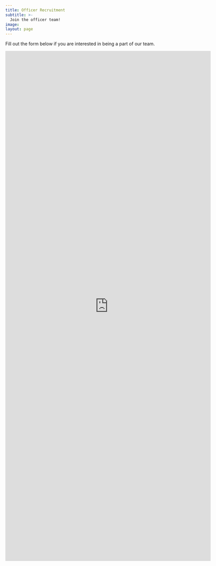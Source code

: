 ```yaml
---
title: Officer Recruitment
subtitle: >-
  Join the officer team!
image:
layout: page
---
```


Fill out the form below if you are interested in being a part of our team.

<iframe src="https://docs.google.com/forms/d/e/1FAIpQLSc3OL6k6p2Wnue8xuKQhtyoIVhk0rl4mAQIn3DYWT_PVXaSvA/viewform?embedded=true" width="640" height="1589" frameborder="0" marginheight="0" marginwidth="0">Loading…</iframe>

